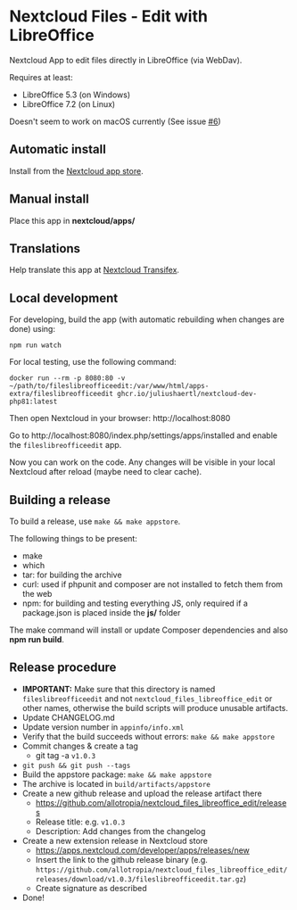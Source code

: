 # Nextcloud Files - Edit with LibreOffice

Nextcloud App to edit files directly in LibreOffice (via WebDav).

Requires at least:
* LibreOffice 5.3 (on Windows)
* LibreOffice 7.2 (on Linux)

Doesn't seem to work on macOS currently (See issue [#6](https://github.com/allotropia/nextcloud_files_libreoffice_edit/issues/6))

## Automatic install

Install from the [Nextcloud app store](https://apps.nextcloud.com/apps/fileslibreofficeedit).

## Manual install

Place this app in **nextcloud/apps/**

## Translations

Help translate this app at [Nextcloud Transifex](https://www.transifex.com/nextcloud/nextcloud).

## Local development

For developing, build the app (with automatic rebuilding when changes are done) using:

    npm run watch

For local testing, use the following command:

    docker run --rm -p 8080:80 -v ~/path/to/fileslibreofficeedit:/var/www/html/apps-extra/fileslibreofficeedit ghcr.io/juliushaertl/nextcloud-dev-php81:latest

Then open Nextcloud in your browser: http://localhost:8080

Go to http://localhost:8080/index.php/settings/apps/installed and enable the `fileslibreofficeedit` app.

Now you can work on the code. Any changes will be visible in your local Nextcloud after reload (maybe need to clear cache).

## Building a release

To build a release, use `make && make appstore`.

The following things to be present:

* make
* which
* tar: for building the archive
* curl: used if phpunit and composer are not installed to fetch them from the web
* npm: for building and testing everything JS, only required if a package.json is placed inside the **js/** folder

The make command will install or update Composer dependencies and also **npm run build**.

## Release procedure

* **IMPORTANT:** Make sure that this directory is named `fileslibreofficeedit` and not `nextcloud_files_libreoffice_edit` or other names, otherwise the build scripts will produce unusable artifacts.
* Update CHANGELOG.md
* Update version number in `appinfo/info.xml`
* Verify that the build succeeds without errors: `make && make appstore`
* Commit changes & create a tag
  * git tag -a `v1.0.3`
* `git push && git push --tags`
* Build the appstore package: `make && make appstore`
* The archive is located in `build/artifacts/appstore`
* Create a new github release and upload the release artifact there
  * https://github.com/allotropia/nextcloud_files_libreoffice_edit/releases
  * Release title: e.g. `v1.0.3`
  * Description: Add changes from the changelog
* Create a new extension release in Nextcloud store
  * https://apps.nextcloud.com/developer/apps/releases/new
  * Insert the link to the github release binary (e.g. `https://github.com/allotropia/nextcloud_files_libreoffice_edit/releases/download/v1.0.3/fileslibreofficeedit.tar.gz`)
  * Create signature as described
* Done!
